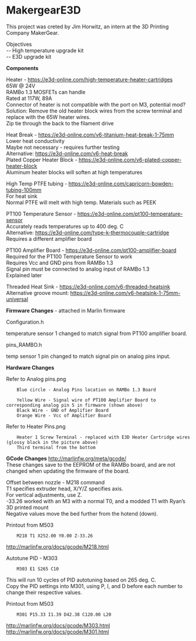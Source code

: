 # MakergearE3D

This project was creted by Jim Horwitz, an intern at the 3D Printing Company MakerGear.  

Objectives  
 -- High temperature upgrade kit  
 -- E3D upgrade kit  

**Components**

Heater - https://e3d-online.com/high-temperature-heater-cartridges  
65W @ 24V  
RAMBo 1.3 MOSFETs can handle  
Rated at 117W, 89A  
Connector of heater is not compatible with the port on M3, potential mod?  
Solution: Remove the old heater block wires from the screw terminal and replace with the 65W heater wires.  
Zip tie through the back to the filament drive   

Heat Break - https://e3d-online.com/v6-titanium-heat-break-1-75mm  
Lower heat conductivity  
Maybe not necessary - requires further testing  
Alternative: https://e3d-online.com/v6-heat-break  
Plated Copper Heater Block - https://e3d-online.com/v6-plated-copper-heater-block  
Aluminum heater blocks will soften at high temperatures  

High Temp PTFE tubing - https://e3d-online.com/capricorn-bowden-tubing-100mm  
For heat sink  
Normal PTFE will melt with high temp. Materials such as PEEK  

PT100 Temperature Sensor - https://e3d-online.com/pt100-temperature-sensor  
Accurately reads temperatures up to 400 deg. C  
Alternative: https://e3d-online.com/type-k-thermocouple-cartridge  
Requires a different amplifier board  
  
PT100 Amplifier Board - https://e3d-online.com/pt100-amplifier-board  
Required for the PT100 Temperature Sensor to work  
Requires Vcc and GND pins from RAMBo 1.3  
Signal pin must be connected to analog input of RAMBo 1.3  
Explained later  


Threaded Heat Sink - https://e3d-online.com/v6-threaded-heatsink  
Alternative groove mount: https://e3d-online.com/v6-heatsink-1-75mm-universal  


**Firmware Changes** -  attached in Marlin firmware

Configuration.h

temperature sensor 1 changed to match signal from PT100 amplifier board.   

pins_RAMBO.h

temp sensor 1 pin changed to match signal pin on analog pins input.  






**Hardware Changes**

Refer to Analog pins.png

        Blue circle - Analog Pins location on RAMBo 1.3 Board

        Yellow Wire - Signal wire of PT100 Amplifier Board to corresponding analog pin 5 in firmware (shown above)
        Black Wire - GND of Amplifier Board
        Orange Wire - Vcc of Amplifier Board

Refer to Heater Pins.png 

        Heater 1 Screw Terminal - replaced with E3D Heater Cartridge wires (glossy black in the picture above)
        Third terminal from the bottom



**GCode Changes**
http://marlinfw.org/meta/gcode/  
These changes save to the EEPROM of the RAMBo board, and are not changed when updating the firmware of the board.  

Offset between nozzle - M218 command  
T1 specifies extruder head, X/Y/Z specifies axis.  
For vertical adjustments, use Z.  
-33.26 worked with an M3 with a normal T0, and a modded T1 with Ryan’s 3D printed mount  
Negative values move the bed further from the hotend (down).  

Printout from M503  

        M218 T1 X252.00 Y0.00 Z-33.26
  
http://marlinfw.org/docs/gcode/M218.html  

Autotune PID - M303  

        M303 E1 S265 C10 

This will run 10 cycles of PID autotuning based on 265 deg. C.  
Copy the PID settings into M301, using P, I, and D before each number to change their respective values.  

Printout from M503  

        M301 P15.33 I1.39 D42.38 C120.00 L20

http://marlinfw.org/docs/gcode/M303.html  
http://marlinfw.org/docs/gcode/M301.html
